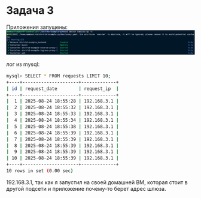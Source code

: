 # Задача 3

Приложения запущены:
![img.png](img.png)

лог из mysql:
```bash
mysql> SELECT * FROM requests LIMIT 10;
+----+---------------------+-------------+
| id | request_date        | request_ip  |
+----+---------------------+-------------+
|  1 | 2025-08-24 18:55:28 | 192.168.3.1 |
|  2 | 2025-08-24 18:55:32 | 192.168.3.1 |
|  3 | 2025-08-24 18:55:33 | 192.168.3.1 |
|  4 | 2025-08-24 18:55:34 | 192.168.3.1 |
|  5 | 2025-08-24 18:55:38 | 192.168.3.1 |
|  6 | 2025-08-24 18:55:39 | 192.168.3.1 |
|  7 | 2025-08-24 18:55:39 | 192.168.3.1 |
|  8 | 2025-08-24 18:55:39 | 192.168.3.1 |
|  9 | 2025-08-24 18:55:39 | 192.168.3.1 |
| 10 | 2025-08-24 18:55:39 | 192.168.3.1 |
+----+---------------------+-------------+
10 rows in set (0.00 sec)
```
192.168.3.1, так как я запустил на своей домашней ВМ, которая стоит в другой подсети и приложение почему-то берет адрес шлюза.
